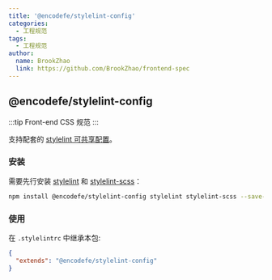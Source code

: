 ```yaml
---
title: '@encodefe/stylelint-config'
categories:
  - 工程规范
tags:
  - 工程规范
author:
  name: BrookZhao
  link: https://github.com/BrookZhao/frontend-spec
---
```


## @encodefe/stylelint-config

:::tip
Front-end CSS 规范
:::

支持配套的 [stylelint 可共享配置](https://stylelint.io/user-guide/configure)。

### 安装

需要先行安装 [stylelint](https://www.npmjs.com/package/stylelint) 和 [stylelint-scss](https://www.npmjs.com/package/stylelint-scss)：

```bash
npm install @encodefe/stylelint-config stylelint stylelint-scss --save-dev
```

### 使用

在 `.stylelintrc` 中继承本包:

```json
{
  "extends": "@encodefe/stylelint-config"
}
```
